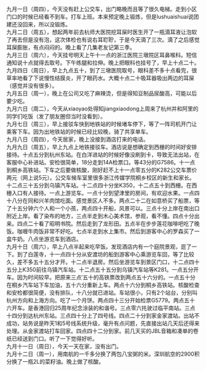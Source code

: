 九月一日（周四），今天没有赶上公交车，出门略晚而且等了很久电梯。走到小区门口的时候已经看不到车。打车上班。本来预定晚上锻炼，但是lushuaishuai说团建还没回来，所以没锻炼。</br>
九月二日（周五），想起两年前去杭师大医院挖耳屎时医生开了一瓶滴耳液让泡软了再去但是没有泡，这次体检也有说右耳耵聍，于是今天滴了三次。滴了之后感觉耳屎膨胀，有点闷闷的。晚上看了几集老友记第三季。</br>
九月三日（周六），今天挂号明天上午十一点的浙江医院三墩院区耳鼻喉科。短信通知说十点就得去取号。下午练腿和拉伸。晚上把眼科也挂号了，早上十点二十。</br>
九月四日（周日），早上九点五十，到了三墩医院取号，眼科差不多十点看完，很草率地看了下说慢性结膜炎，开了眼药水。大概十点二十吸耳器吸出两边的耳屎（感觉并没有很多）。</br>
九月五日（周一），晚上在公司又吃了麻辣烫，但是得知豆制品尿酸高，可能以后要少吃。</br>
九月六日（周二），今天从xiaoyao处得知jiangxiaodong上周来了杭州并和阿里的同学们吃饭（发了朋友圈但当时没看到）。</br>
九月七日（周三），早上接驳车快到地铁站的时候堵车停下，等了一阵司机开门让乘客下车。因为出地铁站的时候已经比较晚，骑了共享单车。</br>
九月八日（周四），今天居家，晚上没接到酒店打来的电话。</br>
九月九日（周五），早上九点上地铁接驳车。酒店说是想确定到西栅的时间好安排接待。十点五分到杭州东站。在白洋进站的时候好像没刷到卡，导致无法出站，在客服中心补进站。安检很简单，18分走到14A检票口。等43分的G7586。十一点到桐乡高铁站。下车之后要做核酸，刚好赶不上十一点零五分的K282公交车票价两元（网上说5元）。公交车候车室里很多浙江传媒学院桐乡校区的新生和家长。十二点三十五分到乌镇汽车站。十二点四十分坐K350，十二点五十到西栅。在西栅入口有人接待。一点上游览车。一点十分到望津里的房间，有欢迎水果。一点四十八分在同和兴羊肉馆吃面。感觉景区人不多。两点二十二在如意桥买了船票，等了十五分钟六个人和一个小孩，两点四十开船，风景可以。三点十分上岸在南出口附近上岸。看了染布的地方，三点半走到木心美术馆，参观，看不懂。四点十分出来。四点二十看了昭明书院。然后走到了龙形田。五点半在步步莲花咖啡吧吃了晚饭。咖喱牛肉饭非常不好吃。七点半走到水上集市。然后到游客中心的罗森买了一盒牛奶。八点坐游览车到酒店。</br>
九月十日（周六），早上八点半起来吃早饭。发现酒店内有一个庭院景观，逛了一下。到了白莲寺，十一点四十分从安渡坊的船到游客中心乘游览车回，等了比较久，差不多五十五分才开。十二点半退房。然后坐游览车到景区门口，十二点四十五分上K350前往乌镇汽车站。十二点五十五分到乌镇汽车站等K281。一点五分开车。因为时间较早。把原来三点′五十的高铁票改到两点五十六分的。一点五十分在桐乡汽车站下车加油，五十六分重新上车。两点十六分到桐乡高铁站。核酸检查和安检都很简便，没有排队，十八分就已进站。车站很小，只有2个站台，分别叫杭州方向和上海方向。吃了一个月饼。两点四十三分开始检票G5779。两点五十六开车。是香港回归25周年纪念涂装的和谐号。三点零六扥驶过临平南站。三点十四分到达杭州东站。三点四十分上了四号线。四点二十分到家金家渡站。出站不成功，站务说是昨天1和5号线系统升级，毫升有点问题，先直接出站几天后还得来处理。从金家渡站打车回家。四点四十二分到家。前几天买的JBL音箱和凑单的卷纸已经送到门口。听了一下觉得好听。</br>
九月十一日（周日），今天一天在家，没有出门。</br>
九月十二日（周一），用南航的一千多分换了两包八宝粥的米。深圳航空的2900积分换了一瓶2L的菜籽油。晚上做了核酸。</br>

